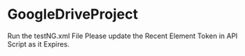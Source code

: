 # GoogleDriveProject

Run the testNG.xml File 
Please update the Recent Element Token in API Script as it Expires.
